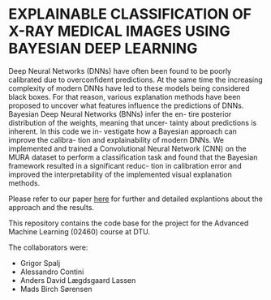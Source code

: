 # EXPLAINABLE CLASSIFICATION OF X-RAY MEDICAL IMAGES USING BAYESIAN DEEP LEARNING

Deep Neural Networks (DNNs) have often been found to be
poorly calibrated due to overconfident predictions. At
the same time the increasing complexity of modern DNNs
have led to these models being considered black boxes. For
that reason, various explanation methods have been proposed
to uncover what features influence the predictions of DNNs.
Bayesian Deep Neural Networks (BNNs) infer the en-
tire posterior distribution of the weights, meaning that uncer-
tainty about predictions is inherent. In this code we in-
vestigate how a Bayesian approach can improve the calibra-
tion and explainability of modern DNNs. We implemented
and trained a Convolutional Neural Network (CNN) on the
MURA dataset to perform a classification task and found
that the Bayesian framework resulted in a significant reduc-
tion in calibration error and improved the interpretability of
the implemented visual explanation methods.

Please refer to our paper [here](https://github.com/MadsBirch/Bayesian_Explainable_AI/blob/614bbe7238ed773177b1a27d2f290324121c0ecd/report.pdf) for further and detailed explantions about the approach and the results.

This repository contains the code base for the project for the Advanced Machine Learning (02460) course at DTU.

The collaborators were:
- Grigor Spalj
- Alessandro Contini
- Anders David Lægdsgaard Lassen
- Mads Birch Sørensen
